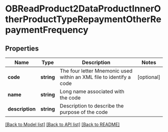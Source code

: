# OBReadProduct2DataProductInnerOtherProductTypeRepaymentOtherRepaymentFrequency

## Properties
Name | Type | Description | Notes
------------ | ------------- | ------------- | -------------
**code** | **string** | The four letter Mnemonic used within an XML file to identify a code | [optional] 
**name** | **string** | Long name associated with the code | 
**description** | **string** | Description to describe the purpose of the code | 

[[Back to Model list]](../README.md#documentation-for-models) [[Back to API list]](../README.md#documentation-for-api-endpoints) [[Back to README]](../README.md)


